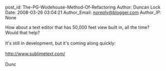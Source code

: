 post_id: The-PG-Wodehouse-Method-Of-Refactoring
Author: Duncan Lock
Date: 2008-03-26 03:04:21
Author_Email: noreply@blogger.com
Author_IP: None

How about a text editor that has 50,000 feet view built in, all the time? Would that help?<br /><br />It&#39;s still in development, but it&#39;s coming along quickly:<br /><br />http://www.sublimetext.com/<br /><br />Dunc
